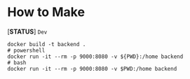 # How to Make

[**STATUS**]
`Dev`
```shell
docker build -t backend .
# powershell
docker run -it --rm -p 9000:8080 -v ${PWD}:/home backend
# bash
docker run -it --rm -p 9000:8080 -v $PWD:/home backend
```